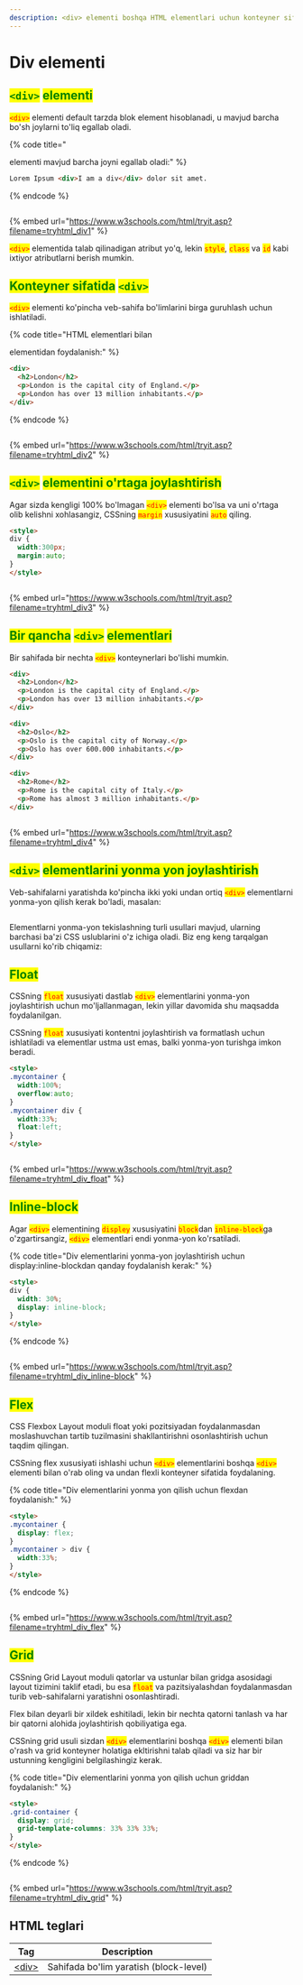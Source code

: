 ```yaml
---
description: <div> elementi boshqa HTML elementlari uchun konteyner sifatida ishlatiladi.
---
```


# Div elementi

## <mark style="color:green;">`<div>`</mark> <mark style="color:green;">elementi</mark>

<mark style="color:red;">`<div>`</mark> elementi default tarzda blok element hisoblanadi, u mavjud barcha bo'sh joylarni to'liq egallab oladi.

{% code title="<div> elementi mavjud barcha joyni egallab oladi:" %}
```html
Lorem Ipsum <div>I am a div</div> dolor sit amet. 
```
{% endcode %}

<figure><img src="../../.gitbook/assets/image (3).png" alt=""><figcaption></figcaption></figure>

{% embed url="https://www.w3schools.com/html/tryit.asp?filename=tryhtml_div1" %}

<mark style="color:red;">`<div>`</mark> elementida talab qilinadigan atribut yo'q, lekin <mark style="color:red;">`style`</mark>, <mark style="color:red;">`class`</mark> va <mark style="color:red;">`id`</mark> kabi ixtiyor atributlarni berish mumkin.

## <mark style="color:green;">Konteyner sifatida</mark> <mark style="color:green;">`<div>`</mark>

<mark style="color:red;">`<div>`</mark> elementi ko'pincha veb-sahifa bo'limlarini birga guruhlash uchun ishlatiladi.

{% code title="HTML elementlari bilan <div> elementidan foydalanish:" %}
```html
<div>
  <h2>London</h2>
  <p>London is the capital city of England.</p>
  <p>London has over 13 million inhabitants.</p>
</div> 
```
{% endcode %}

<figure><img src="../../.gitbook/assets/image.png" alt=""><figcaption></figcaption></figure>

{% embed url="https://www.w3schools.com/html/tryit.asp?filename=tryhtml_div2" %}

## <mark style="color:green;">`<div>`</mark> <mark style="color:green;">elementini o'rtaga joylashtirish</mark>

Agar sizda kengligi 100% bo'lmagan <mark style="color:red;">`<div>`</mark> elementi bo'lsa va uni o'rtaga olib kelishni xohlasangiz, CSSning <mark style="color:red;">`margin`</mark> xususiyatini <mark style="color:red;">`auto`</mark> qiling.

```html
<style>
div {
  width:300px;
  margin:auto;
}
</style> 
```

<figure><img src="../../.gitbook/assets/image (2).png" alt=""><figcaption></figcaption></figure>

{% embed url="https://www.w3schools.com/html/tryit.asp?filename=tryhtml_div3" %}

## <mark style="color:green;">Bir qancha</mark> <mark style="color:green;">`<div>`</mark> <mark style="color:green;">elementlari</mark>

Bir sahifada bir nechta <mark style="color:red;">`<div>`</mark> konteynerlari bo'lishi mumkin.

```html
<div>
  <h2>London</h2>
  <p>London is the capital city of England.</p>
  <p>London has over 13 million inhabitants.</p>
</div>

<div>
  <h2>Oslo</h2>
  <p>Oslo is the capital city of Norway.</p>
  <p>Oslo has over 600.000 inhabitants.</p>
</div>

<div>
  <h2>Rome</h2>
  <p>Rome is the capital city of Italy.</p>
  <p>Rome has almost 3 million inhabitants.</p>
</div> 
```

<figure><img src="../../.gitbook/assets/image (5).png" alt=""><figcaption></figcaption></figure>

{% embed url="https://www.w3schools.com/html/tryit.asp?filename=tryhtml_div4" %}

## <mark style="color:green;">`<div>`</mark> <mark style="color:green;">elementlarini yonma yon joylashtirish</mark>

Veb-sahifalarni yaratishda ko'pincha ikki yoki undan ortiq <mark style="color:red;">`<div>`</mark> elementlarni yonma-yon qilish kerak bo'ladi, masalan:

<figure><img src="../../.gitbook/assets/image (6).png" alt=""><figcaption></figcaption></figure>

Elementlarni yonma-yon tekislashning turli usullari mavjud, ularning barchasi ba'zi CSS uslublarini o'z ichiga oladi. Biz eng keng tarqalgan usullarni ko'rib chiqamiz:

## <mark style="color:green;">Float</mark>

CSSning <mark style="color:red;">`float`</mark> xususiyati dastlab <mark style="color:red;">`<div>`</mark> elementlarini yonma-yon joylashtirish uchun mo'ljallanmagan, lekin yillar davomida shu maqsadda foydalanilgan.

CSSning <mark style="color:red;">`float`</mark> xususiyati kontentni joylashtirish va formatlash uchun ishlatiladi va elementlar ustma ust emas, balki yonma-yon turishga imkon beradi.

```html
<style>
.mycontainer {
  width:100%;
  overflow:auto;
}
.mycontainer div {
  width:33%;
  float:left;
}
</style> 
```

<figure><img src="../../.gitbook/assets/image (7).png" alt=""><figcaption></figcaption></figure>

{% embed url="https://www.w3schools.com/html/tryit.asp?filename=tryhtml_div_float" %}

## <mark style="color:green;">Inline-block</mark>

Agar <mark style="color:red;">`<div>`</mark> elementining <mark style="color:red;">`displey`</mark> xususiyatini <mark style="color:red;">`block`</mark>dan <mark style="color:red;">`inline-block`</mark>ga o'zgartirsangiz, <mark style="color:red;">`<div>`</mark> elementlari endi yonma-yon ko'rsatiladi.

{% code title="Div elementlarini yonma-yon joylashtirish uchun display:inline-blockdan qanday foydalanish kerak:" %}
```html
<style>
div {
  width: 30%;
  display: inline-block;
}
</style> 
```
{% endcode %}

<figure><img src="../../.gitbook/assets/image (10).png" alt=""><figcaption></figcaption></figure>

{% embed url="https://www.w3schools.com/html/tryit.asp?filename=tryhtml_div_inline-block" %}

## <mark style="color:green;">Flex</mark>

CSS Flexbox Layout moduli float yoki pozitsiyadan foydalanmasdan moslashuvchan tartib tuzilmasini shakllantirishni osonlashtirish uchun taqdim qilingan.

CSSning flex xususiyati ishlashi uchun <mark style="color:red;">`<div>`</mark> elementlarini boshqa <mark style="color:red;">`<div>`</mark> elementi bilan o'rab oling va undan flexli konteyner sifatida foydalaning.

{% code title="Div elementlarini yonma yon qilish uchun flexdan foydalanish:" %}
```html
<style>
.mycontainer {
  display: flex;
}
.mycontainer > div {
  width:33%;
}
</style> 
```
{% endcode %}

<figure><img src="../../.gitbook/assets/image (11).png" alt=""><figcaption></figcaption></figure>

{% embed url="https://www.w3schools.com/html/tryit.asp?filename=tryhtml_div_flex" %}

## <mark style="color:green;">Grid</mark>

CSSning Grid Layout moduli qatorlar va ustunlar bilan gridga asosidagi layout tizimini taklif etadi, bu esa <mark style="color:red;">`float`</mark> va pazitsiyalashdan foydalanmasdan turib veb-sahifalarni yaratishni osonlashtiradi.

Flex bilan deyarli bir xildek eshitiladi, lekin bir nechta qatorni tanlash va har bir qatorni alohida joylashtirish qobiliyatiga ega.

CSSning grid usuli sizdan <mark style="color:red;">`<div>`</mark> elementlarini boshqa <mark style="color:red;">`<div>`</mark> elementi bilan o'rash va grid konteyner holatiga ekltirishni talab qiladi va siz har bir ustunning kengligini belgilashingiz kerak.

{% code title="Div elementlarini yonma yon qilish uchun griddan foydalanish:" %}
```html
<style>
.grid-container {
  display: grid;
  grid-template-columns: 33% 33% 33%;
}
</style> 
```
{% endcode %}

<figure><img src="../../.gitbook/assets/image (12).png" alt=""><figcaption></figcaption></figure>

{% embed url="https://www.w3schools.com/html/tryit.asp?filename=tryhtml_div_grid" %}

## HTML teglari

| Tag                                                   | Description                            |
| ----------------------------------------------------- | -------------------------------------- |
| [\<div>](https://www.w3schools.com/tags/tag\_div.asp) | Sahifada bo'lim yaratish (block-level) |
